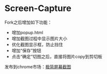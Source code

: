 # Screen-Capture

Fork之后增加如下功能：

 - 增加popup.html
 - 增加截图过程中显示图片大小
 - 优化截图显示框，防止挡住
 - 增加“保存”按钮
 - 点击“确定”切图之后，直接将图片copy到剪切板


发布到chrome市场：[极简屏幕截图](https://chrome.google.com/webstore/detail/%E6%9E%81%E7%AE%80%E5%B1%8F%E5%B9%95%E6%88%AA%E5%9B%BE/kbjddmggpjlgjoahjfgbdcdohogfajog)